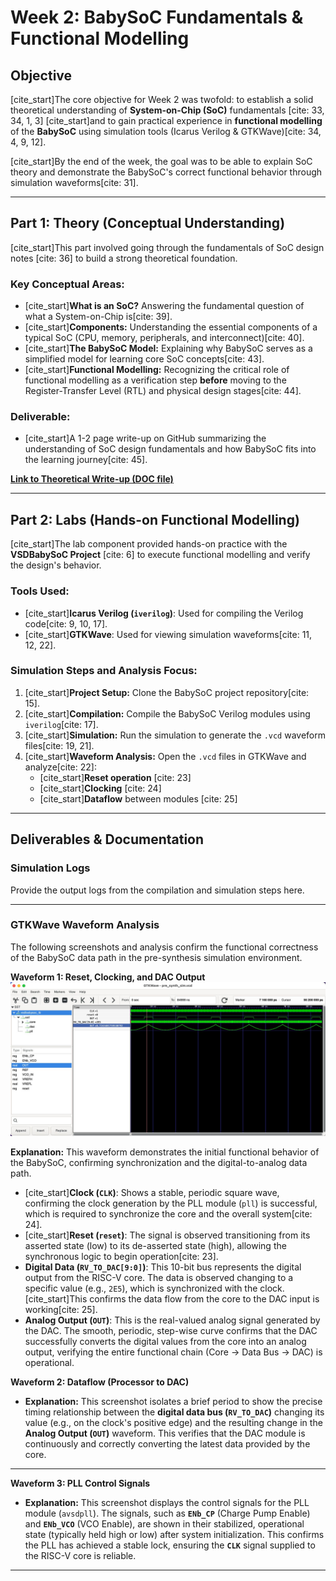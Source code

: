 # Week 2: BabySoC Fundamentals & Functional Modelling

## Objective
[cite_start]The core objective for Week 2 was twofold: to establish a solid theoretical understanding of **System-on-Chip (SoC)** fundamentals [cite: 33, 34, 1, 3] [cite_start]and to gain practical experience in **functional modelling** of the **BabySoC** using simulation tools (Icarus Verilog & GTKWave)[cite: 34, 4, 9, 12].

[cite_start]By the end of the week, the goal was to be able to explain SoC theory and demonstrate the BabySoC's correct functional behavior through simulation waveforms[cite: 31].

---

## Part 1: Theory (Conceptual Understanding)

[cite_start]This part involved going through the fundamentals of SoC design notes [cite: 36] to build a strong theoretical foundation.

### Key Conceptual Areas:
* [cite_start]**What is an SoC?** Answering the fundamental question of what a System-on-Chip is[cite: 39].
* [cite_start]**Components:** Understanding the essential components of a typical SoC (CPU, memory, peripherals, and interconnect)[cite: 40].
* [cite_start]**The BabySoC Model:** Explaining why BabySoC serves as a simplified model for learning core SoC concepts[cite: 43].
* [cite_start]**Functional Modelling:** Recognizing the critical role of functional modelling as a verification step **before** moving to the Register-Transfer Level (RTL) and physical design stages[cite: 44].

### Deliverable:
* [cite_start]A 1-2 page write-up on GitHub summarizing the understanding of SoC design fundamentals and how BabySoC fits into the learning journey[cite: 45].

**[Link to Theoretical Write-up (DOC file)](Week2_Task1.docx)**

---

## Part 2: Labs (Hands-on Functional Modelling)

[cite_start]The lab component provided hands-on practice with the **VSDBabySoC Project** [cite: 6] to execute functional modelling and verify the design's behavior.

### Tools Used:
* [cite_start]**Icarus Verilog (`iverilog`)**: Used for compiling the Verilog code[cite: 9, 10, 17].
* [cite_start]**GTKWave**: Used for viewing simulation waveforms[cite: 11, 12, 22].

### Simulation Steps and Analysis Focus:
1.  [cite_start]**Project Setup:** Clone the BabySoC project repository[cite: 15].
2.  [cite_start]**Compilation:** Compile the BabySoC Verilog modules using `iverilog`[cite: 17].
3.  [cite_start]**Simulation:** Run the simulation to generate the `.vcd` waveform files[cite: 19, 21].
4.  [cite_start]**Waveform Analysis:** Open the `.vcd` files in GTKWave and analyze[cite: 22]:
    * [cite_start]**Reset operation** [cite: 23]
    * [cite_start]**Clocking** [cite: 24]
    * [cite_start]**Dataflow** between modules [cite: 25]

---

## Deliverables & Documentation

### Simulation Logs
Provide the output logs from the compilation and simulation steps here.

****

### GTKWave Waveform Analysis

The following screenshots and analysis confirm the functional correctness of the BabySoC data path in the pre-synthesis simulation environment.

**Waveform 1: Reset, Clocking, and DAC Output**
![GTKWave Waveform Analysis of BabySoC](waveform.jpeg)

**Explanation:** This waveform demonstrates the initial functional behavior of the BabySoC, confirming synchronization and the digital-to-analog data path.

* [cite_start]**Clock (`CLK`)**: Shows a stable, periodic square wave, confirming the clock generation by the PLL module (`pll`) is successful, which is required to synchronize the core and the overall system[cite: 24].
* [cite_start]**Reset (`reset`)**: The signal is observed transitioning from its asserted state (low) to its de-asserted state (high), allowing the synchronous logic to begin operation[cite: 23].
* **Digital Data (`RV_TO_DAC[9:0]`)**: This 10-bit bus represents the digital output from the RISC-V core. The data is observed changing to a specific value (e.g., `2E5`), which is synchronized with the clock. [cite_start]This confirms the data flow from the core to the DAC input is working[cite: 25].
* **Analog Output (`OUT`)**: This is the real-valued analog signal generated by the DAC. The smooth, periodic, step-wise curve confirms that the DAC successfully converts the digital values from the core into an analog output, verifying the entire functional chain (Core $\rightarrow$ Data Bus $\rightarrow$ DAC) is operational.

**Waveform 2: Dataflow (Processor to DAC)**
* **Explanation:** This screenshot isolates a brief period to show the precise timing relationship between the **digital data bus (`RV_TO_DAC`)** changing its value (e.g., on the clock's positive edge) and the resulting change in the **Analog Output (`OUT`)** waveform. This verifies that the DAC module is continuously and correctly converting the latest data provided by the core.

****

**Waveform 3: PLL Control Signals**
* **Explanation:** This screenshot displays the control signals for the PLL module (`avsdpll`). The signals, such as **`ENb_CP`** (Charge Pump Enable) and **`ENb_VCO`** (VCO Enable), are shown in their stabilized, operational state (typically held high or low) after system initialization. This confirms the PLL has achieved a stable lock, ensuring the **`CLK`** signal supplied to the RISC-V core is reliable.

****
